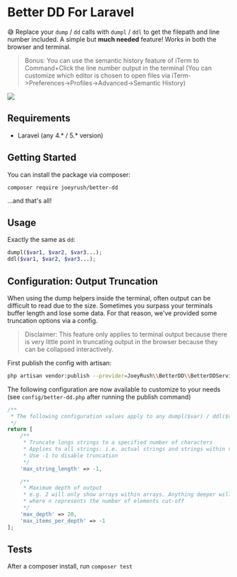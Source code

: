 # Better DD For Laravel
😅 Replace your `dump` / `dd` calls with `dumpl` / `ddl` to get the filepath and line number included. A simple but **much needed** feature! Works in both the browser and terminal.

> Bonus: You can use the semantic history feature of iTerm to Command+Click the line number output in the terminal (You can customize which editor is chosen to open files via iTerm->Preferences->Profiles->Advanced->Semantic History)

![](https://i.imgur.com/w35SliI.gif)

## Requirements
- Laravel (any 4.* / 5.* version)

## Getting Started

You can install the package via composer:
```
composer require joeyrush/better-dd
```

...and that's all!

## Usage

Exactly the same as `dd`:
```php
dumpl($var1, $var2, $var3...);
ddl($var1, $var2, $var3...);
```

## Configuration: Output Truncation

When using the dump helpers inside the terminal, often output can be difficult to read due to the size. Sometimes you surpass your terminals buffer length and lose some data. For that reason, we've provided some truncation options via a config.

> Disclaimer: This feature only applies to terminal output because there is very little point in truncating output in the browser because they can be collapsed interactively.

First publish the config with artisan:

```bash
php artisan vendor:publish --provider=JoeyRush\\BetterDD\\BetterDDServiceProvider
```

The following configuration are now available to customize to your needs (see `config/better-dd.php` after running the publish command)

```php
/**
 * The following configuration values apply to any dumpl($var) / ddl($var) function calls.
 */
return [
    /**
     * Truncate longs strings to a specified number of characters
     * Applies to all strings: i.e. actual strings and strings within variables etc.
     * Use -1 to disable truncation
     */
    'max_string_length' => -1,

    /**
     * Maximum depth of output
     * e.g. 2 will only show arrays within arrays. Anything deeper will get truncated to [...n]
     * where n represents the number of elements cut-off
     */
    'max_depth' => 20,
    'max_items_per_depth' => -1
];
```

## Tests
After a composer install, run `composer test`